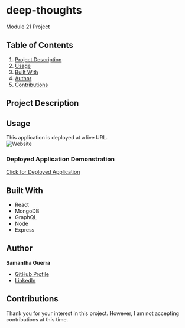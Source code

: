 # deep-thoughts
Module 21 Project
## Table of Contents
1. [Project Description](#project-description)
2. [Usage](#usage)
3. [Built With](#built-with)
4. [Author](#author)
5. [Contributions](#contributions)

## Project Description


## Usage
This application is deployed at a live URL.</br>
![Website](#)
### Deployed Application Demonstration

[Click for Deployed Application](#)
## Built With
* React
* MongoDB
* GraphQL
* Node
* Express

## Author
**Samantha Guerra**
- [GitHub Profile](https://github.com/Sam-Antics)
- [LinkedIn](https://www.linkedin.com/in/seguerra/)

## Contributions
Thank you for your interest in this project. However, I am not accepting contributions at this time.
